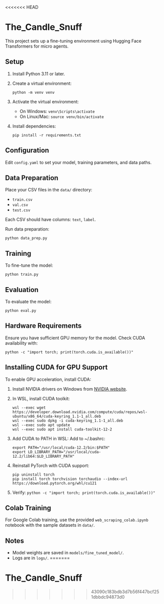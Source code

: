 <<<<<<< HEAD
# The_Candle_Snuff

This project sets up a fine-tuning environment using Hugging Face Transformers for micro agents.

## Setup

1. Install Python 3.11 or later.

2. Create a virtual environment:
    ```
    python -m venv venv
    ```

3. Activate the virtual environment:
    - On Windows: `venv\Scripts\activate`
    - On Linux/Mac: `source venv/bin/activate`

4. Install dependencies:
    ```
    pip install -r requirements.txt
    ```

## Configuration

Edit `config.yaml` to set your model, training parameters, and data paths.

## Data Preparation

Place your CSV files in the `data/` directory:
- `train.csv`
- `val.csv`
- `test.csv`

Each CSV should have columns: `text`, `label`.

Run data preparation:
```
python data_prep.py
```

## Training

To fine-tune the model:
```
python train.py
```

## Evaluation

To evaluate the model:
```
python eval.py
```

## Hardware Requirements

Ensure you have sufficient GPU memory for the model. Check CUDA availability with:
```
python -c "import torch; print(torch.cuda.is_available())"
```

## Installing CUDA for GPU Support

To enable GPU acceleration, install CUDA:

1. Install NVIDIA drivers on Windows from [NVIDIA website](https://www.nvidia.com/drivers).

2. In WSL, install CUDA toolkit:
    ```
    wsl --exec wget https://developer.download.nvidia.com/compute/cuda/repos/wsl-ubuntu/x86_64/cuda-keyring_1.1-1_all.deb
    wsl --exec sudo dpkg -i cuda-keyring_1.1-1_all.deb
    wsl --exec sudo apt update
    wsl --exec sudo apt install cuda-toolkit-12-2
    ```

3. Add CUDA to PATH in WSL: Add to ~/.bashrc:
    ```
    export PATH="/usr/local/cuda-12.2/bin:$PATH"
    export LD_LIBRARY_PATH="/usr/local/cuda-12.2/lib64:$LD_LIBRARY_PATH"
    ```

4. Reinstall PyTorch with CUDA support:
    ```
    pip uninstall torch
    pip install torch torchvision torchaudio --index-url https://download.pytorch.org/whl/cu121
    ```

5. Verify: `python -c "import torch; print(torch.cuda.is_available())"`

## Colab Training

For Google Colab training, use the provided `web_scraping_colab.ipynb` notebook with the sample datasets in `data/`.

## Notes

- Model weights are saved in `models/fine_tuned_model/`.
- Logs are in `logs/`.
=======
# The_Candle_Snuff
>>>>>>> 43090c183bdb3d7b56f447bcf251dbbdc94873d0
